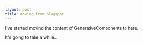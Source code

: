 ```yaml
---
layout: post
title: moving from blogspot
---
```


I've started moving the content of [GenerativeComponents](http://generativecomponents.blogspot.co.uk/) to here. 

It's going to take a while...
